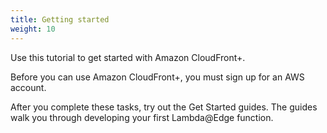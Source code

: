 ```yaml
---
title: Getting started
weight: 10
---
```


Use this tutorial to get started with Amazon CloudFront+.

Before you can use Amazon CloudFront+, you must sign up for an AWS account.

After you complete these tasks, try out the Get Started guides. The guides walk you through developing your first Lambda@Edge function.

